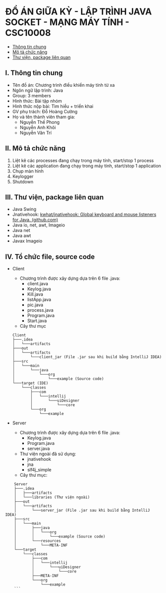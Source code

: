 # ĐỒ ÁN GIỮA KỲ - LẬP TRÌNH JAVA SOCKET - MẠNG MÁY TÍNH - CSC10008
- [Thông tin chung](#i-thông-tin-chung)
- [Mô tả chức năng](#ii-mô-tả-chức-năng)
- [Thư viện, package liên quan](#iii-thư-viện-package-liên-quan)
## I. Thông tin chung
- Tên đồ án: Chương trình điều khiển máy tính từ xa
- Ngôn ngữ lập trình: Java
- Group: 3 members
- Hình thức: Bài tập nhóm
- Hình thức nộp bài: Tìm hiểu + triển khai
- GV phụ trách: Đỗ Hoàng Cường
- Họ và tên thành viên tham gia:
    - Nguyễn Thế Phong 
    - Nguyễn Anh Khôi
    - Nguyễn Văn Trí
## II. Mô tả chức năng
1. Liệt kê các processes đang chạy trong máy tính, start/stop 1 process
2. Liệt kê các application đang chạy trong máy tính, start/stop 1 application
3. Chụp màn hình
4. Keylogger
5. Shutdown
## III. Thư viện, package liên quan
- Java Swing
- Jnativehook: [kwhat/jnativehook: Global keyboard and mouse listeners for Java. (github.com)](https://github.com/kwhat/jnativehook)
- Java io, net, awt, Imageio
- Java net
- Java awt
- Javax Imageio
## IV. Tổ chức file, source code
- Client
    - Chương trình được xây dựng dựa trên 6 file .java:
        - client.java
        - Keylog.java
        - Kill.java
        - listApp.java
        - pic.java
        - process.java
        - Program.java
        - Start.java
    - Cây thư mục

    ```
    Client
    ├───.idea
    │   └───artifacts
    ├───out
    │   └───artifacts
    │       └───client_jar (File .jar sau khi build bằng IntelliJ IDEA)
    ├───src
    │   └───main
    │       └───java
    │           └───org
    │               └───example (Source code)
    └───target (IDE)
        └───classes
            ├───com
            │   └───intellij
            │       └───uiDesigner
            │           └───core
            └───org
                └───example
    ```
- Server
    - Chương trình được xây dựng dựa trên 6 file .java:
        - Keylog.java
        - Program.java
        - server.java
    - Thư viện ngoài đã sử dụng:
        - jnativehook
        - jna
        - slf4j_simple
    - Cây thư mục:
```
    Server
    ├───.idea
    │   ├───artifacts
    │   └───libraries (Thư viện ngoài)
    ├───out
    │   └───artifacts
    │       └───server_jar (File .jar sau khi build bằng IntelliJ IDEA)
    ├───src
    │   └───main
    │       ├───java
    │       │   └───org
    │       │       └───example (Source code)
    │       └───resources
    │           └───META-INF
    └───target
        └───classes
            ├───com
            │   └───intellij
            │       └───uiDesigner
            │           └───core
            ├───META-INF
            └───org
                └───example
    ```

